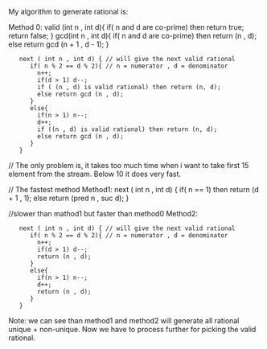 My algorithm to generate rational is:

Method  0:
       valid (int n , int d){
           if( n and d are co-prime) then return true;
           return false;
       }
       gcd(int n , int d){
          if( n and d are co-prime) then return (n , d);
          else return gcd (n + 1 , d - 1);
       }
       
       next ( int n , int d) { // will give the next valid rational
          if( n % 2 == d % 2){ // n = numerator , d = denominator
            n++;
            if(d > 1) d--;
            if ( (n , d) is valid rational) then return (n, d);
            else return gcd (n , d);
          }
          else{
            if(n > 1) n--;
            d++;
            if ((n , d) is valid rational) then return (n, d);
            else return gcd (n , d);
          }
       }


// The only problem is, it takes too much time when i want to take first 15 element from the stream. Below 10 it does very fast. 

// The fastest method
Method1: 
       next ( int n , int d) {
          if( n == 1) then return (d + 1 , 1);
          else return (pred n , suc d);
       }
      
//slower than mathod1 but faster than method0
Method2:

       next ( int n , int d) { // will give the next valid rational
          if( n % 2 == d % 2){ // n = numerator , d = denominator
            n++;
            if(d > 1) d--;
            return (n , d);
          }
          else{
            if(n > 1) n--;
            d++;
            return (n , d);
          }
       }

Note:
we can see than method1 and method2 will generate all rational unique + non-unique. 
Now we have to process further for picking the valid rational. 
